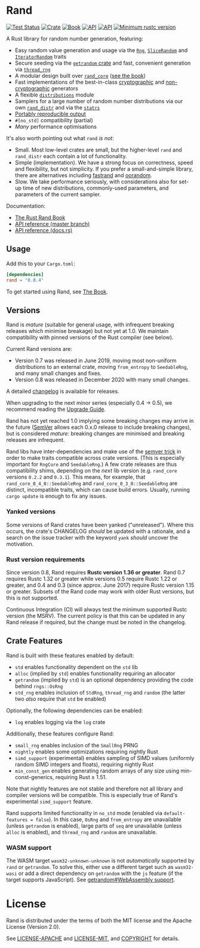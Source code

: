 # Rand

[![Test Status](https://github.com/rust-random/rand/workflows/Tests/badge.svg?event=push)](https://github.com/rust-random/rand/actions)
[![Crate](https://img.shields.io/crates/v/rand.svg)](https://crates.io/crates/rand)
[![Book](https://img.shields.io/badge/book-master-yellow.svg)](https://rust-random.github.io/book/)
[![API](https://img.shields.io/badge/api-master-yellow.svg)](https://rust-random.github.io/rand/rand)
[![API](https://docs.rs/rand/badge.svg)](https://docs.rs/rand)
[![Minimum rustc version](https://img.shields.io/badge/rustc-1.36+-lightgray.svg)](https://github.com/rust-random/rand#rust-version-requirements)

A Rust library for random number generation, featuring:

- Easy random value generation and usage via the [`Rng`](https://docs.rs/rand/*/rand/trait.Rng.html),
  [`SliceRandom`](https://docs.rs/rand/*/rand/seq/trait.SliceRandom.html) and
  [`IteratorRandom`](https://docs.rs/rand/*/rand/seq/trait.IteratorRandom.html) traits
- Secure seeding via the [`getrandom` crate](https://crates.io/crates/getrandom)
  and fast, convenient generation via [`thread_rng`](https://docs.rs/rand/*/rand/fn.thread_rng.html)
- A modular design built over [`rand_core`](https://crates.io/crates/rand_core)
  ([see the book](https://rust-random.github.io/book/crates.html))
- Fast implementations of the best-in-class [cryptographic](https://rust-random.github.io/book/guide-rngs.html#cryptographically-secure-pseudo-random-number-generators-csprngs) and
  [non-cryptographic](https://rust-random.github.io/book/guide-rngs.html#basic-pseudo-random-number-generators-prngs) generators
- A flexible [`distributions`](https://docs.rs/rand/*/rand/distributions/index.html) module
- Samplers for a large number of random number distributions via our own
  [`rand_distr`](https://docs.rs/rand_distr) and via
  the [`statrs`](https://docs.rs/statrs/0.13.0/statrs/)
- [Portably reproducible output](https://rust-random.github.io/book/portability.html)
- `#[no_std]` compatibility (partial)
- _Many_ performance optimisations

It's also worth pointing out what `rand` _is not_:

- Small. Most low-level crates are small, but the higher-level `rand` and
  `rand_distr` each contain a lot of functionality.
- Simple (implementation). We have a strong focus on correctness, speed and flexibility, but
  not simplicity. If you prefer a small-and-simple library, there are
  alternatives including [fastrand](https://crates.io/crates/fastrand)
  and [oorandom](https://crates.io/crates/oorandom).
- Slow. We take performance seriously, with considerations also for set-up
  time of new distributions, commonly-used parameters, and parameters of the
  current sampler.

Documentation:

- [The Rust Rand Book](https://rust-random.github.io/book)
- [API reference (master branch)](https://rust-random.github.io/rand)
- [API reference (docs.rs)](https://docs.rs/rand)

## Usage

Add this to your `Cargo.toml`:

```toml
[dependencies]
rand = "0.8.4"
```

To get started using Rand, see [The Book](https://rust-random.github.io/book).

## Versions

Rand is _mature_ (suitable for general usage, with infrequent breaking releases
which minimise breakage) but not yet at 1.0. We maintain compatibility with
pinned versions of the Rust compiler (see below).

Current Rand versions are:

- Version 0.7 was released in June 2019, moving most non-uniform distributions
  to an external crate, moving `from_entropy` to `SeedableRng`, and many small
  changes and fixes.
- Version 0.8 was released in December 2020 with many small changes.

A detailed [changelog](CHANGELOG.md) is available for releases.

When upgrading to the next minor series (especially 0.4 → 0.5), we recommend
reading the [Upgrade Guide](https://rust-random.github.io/book/update.html).

Rand has not yet reached 1.0 implying some breaking changes may arrive in the
future ([SemVer](https://semver.org/) allows each 0.x.0 release to include
breaking changes), but is considered _mature_: breaking changes are minimised
and breaking releases are infrequent.

Rand libs have inter-dependencies and make use of the
[semver trick](https://github.com/dtolnay/semver-trick/) in order to make traits
compatible across crate versions. (This is especially important for `RngCore`
and `SeedableRng`.) A few crate releases are thus compatibility shims,
depending on the _next_ lib version (e.g. `rand_core` versions `0.2.2` and
`0.3.1`). This means, for example, that `rand_core_0_4_0::SeedableRng` and
`rand_core_0_3_0::SeedableRng` are distinct, incompatible traits, which can
cause build errors. Usually, running `cargo update` is enough to fix any issues.

### Yanked versions

Some versions of Rand crates have been yanked ("unreleased"). Where this occurs,
the crate's CHANGELOG _should_ be updated with a rationale, and a search on the
issue tracker with the keyword `yank` _should_ uncover the motivation.

### Rust version requirements

Since version 0.8, Rand requires **Rustc version 1.36 or greater**.
Rand 0.7 requires Rustc 1.32 or greater while versions 0.5 require Rustc 1.22 or
greater, and 0.4 and 0.3 (since approx. June 2017) require Rustc version 1.15 or
greater. Subsets of the Rand code may work with older Rust versions, but this is
not supported.

Continuous Integration (CI) will always test the minimum supported Rustc version
(the MSRV). The current policy is that this can be updated in any
Rand release if required, but the change must be noted in the changelog.

## Crate Features

Rand is built with these features enabled by default:

- `std` enables functionality dependent on the `std` lib
- `alloc` (implied by `std`) enables functionality requiring an allocator
- `getrandom` (implied by `std`) is an optional dependency providing the code
  behind `rngs::OsRng`
- `std_rng` enables inclusion of `StdRng`, `thread_rng` and `random`
  (the latter two _also_ require that `std` be enabled)

Optionally, the following dependencies can be enabled:

- `log` enables logging via the `log` crate

Additionally, these features configure Rand:

- `small_rng` enables inclusion of the `SmallRng` PRNG
- `nightly` enables some optimizations requiring nightly Rust
- `simd_support` (experimental) enables sampling of SIMD values
  (uniformly random SIMD integers and floats), requiring nightly Rust
- `min_const_gen` enables generating random arrays of
  any size using min-const-generics, requiring Rust ≥ 1.51.

Note that nightly features are not stable and therefore not all library and
compiler versions will be compatible. This is especially true of Rand's
experimental `simd_support` feature.

Rand supports limited functionality in `no_std` mode (enabled via
`default-features = false`). In this case, `OsRng` and `from_entropy` are
unavailable (unless `getrandom` is enabled), large parts of `seq` are
unavailable (unless `alloc` is enabled), and `thread_rng` and `random` are
unavailable.

### WASM support

The WASM target `wasm32-unknown-unknown` is not _automatically_ supported by
`rand` or `getrandom`. To solve this, either use a different target such as
`wasm32-wasi` or add a direct dependency on `getrandom` with the `js` feature
(if the target supports JavaScript). See
[getrandom#WebAssembly support](https://docs.rs/getrandom/latest/getrandom/#webassembly-support).

# License

Rand is distributed under the terms of both the MIT license and the
Apache License (Version 2.0).

See [LICENSE-APACHE](LICENSE-APACHE) and [LICENSE-MIT](LICENSE-MIT), and
[COPYRIGHT](COPYRIGHT) for details.

